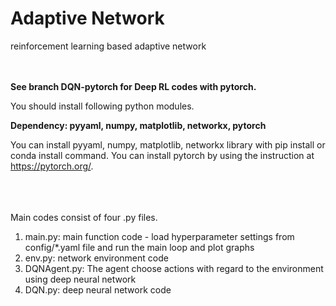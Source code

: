 # Adaptive Network

reinforcement learning based adaptive network 

<br></br>
**See branch DQN-pytorch for Deep RL codes with pytorch.**


You should install following python modules.

**Dependency: pyyaml, numpy, matplotlib, networkx, pytorch**


You can install pyyaml, numpy, matplotlib, networkx library with pip install or conda install command.
You can install pytorch by using the instruction at https://pytorch.org/.
<br></br>
<br></br>



Main codes consist of four .py files.
1. main.py: main function code - load hyperparameter settings from config/*.yaml file and run the main loop and plot graphs
2. env.py: network environment code
3. DQNAgent.py: The agent choose actions with regard to the environment using deep neural network
4. DQN.py: deep neural network code
